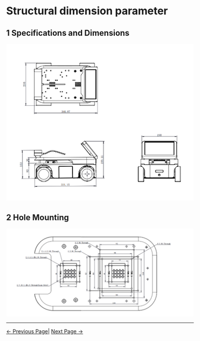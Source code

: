 # Structural dimension parameter

## 1 Specifications and Dimensions

<img src="../resources/2-ProductFeature/2.3/structure_param.png " width="800" height="auto" />

## 2 Hole Mounting

<img src="../resources/2-ProductFeature/2.3/hole.png " width="800" height="auto" />

---

 [← Previous Page](../2-ProductFeature/2.2-ControlCoreParameter.md)| [Next Page →](../2-ProductFeature/2.4-ElectricalCharacteristicParameter.md)